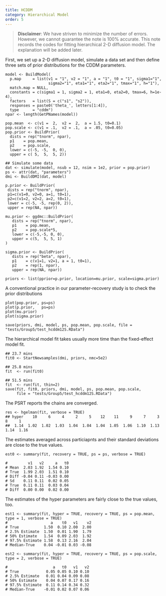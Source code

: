```yaml
---
title: HCDDM 
category: Hierarchical Model
order: 5
---
```


> **Disclaimer**: We have striven to minimize the number of errors. However, we cannot guarantee the note is 100% accurate. This note records the codes for fitting hierarchical 2-D diffusion model. The explanation will be added later.

First, we set up a 2-D diffusion model, simulate a data set and then define three sets of prior distributions for the CDDM parameters.  

```
model <- BuildModel(
  p.map     = list(v1 = "1", v2 = "1", a = "1", t0 = "1", sigma1="1",
                   sigma2="1", eta1="1", eta2="1", tmax="1", h="1"),
  match.map = NULL,
  constants = c(sigma1 = 1, sigma2 = 1, eta1=0, eta2=0, tmax=6, h=1e-4),
  factors   = list(S = c("s1", "s2")),
  responses = paste0('theta_', letters[1:4]),
  type      = "cddm")
npar <- length(GetPNames(model))

pop.mean  <- c(v1 =  2,  v2 =  2,  a = 1.5, t0=0.1)
pop.scale <- c(v1 = .1,  v2 = .1,  a = .05, t0=0.05)
pop.prior <- BuildPrior(
  dists = rep("tnorm", npar),
  p1    = pop.mean,
  p2    = pop.scale,
  lower = c(-5, -5,  0, 0),
  upper = c( 5,  5,  5, 2))

## Simulate some data
dat <- simulate(model, nsub = 12, nsim = 1e2, prior = pop.prior)
ps <- attr(dat, "parameters")
dmi <- BuildDMI(dat, model)

p.prior <- BuildPrior(
 dists = rep("tnorm", npar),
 p1=c(v1=0, v2=0, a=1, t0=1),
 p2=c(v1=2, v2=2, a=2, t0=1),
 lower = c(-5, -5, rep(0, 2)),
 upper = rep(NA, npar))

mu.prior <- ggdmc::BuildPrior(
   dists = rep("tnorm", npar),
   p1    = pop.mean,
   p2    = pop.scale*5,
   lower = c(-5,-5, 0, 0),
   upper = c(5,  5, 5, 1)
)

sigma.prior <- BuildPrior(
   dists = rep("beta", npar),
   p1    = c(v1=1, v2=1, a = 1, t0=1),
   p2    = rep(1, npar),
   upper = rep(NA, npar))

priors <- list(pprior=p.prior, location=mu.prior, scale=sigma.prior)

```

A conventional practice in our parameter-recovery study is to check the prior distributions 

```
plot(pop.prior, ps=ps)
plot(p.prior,   ps=ps)
plot(mu.prior)
plot(sigma.prior)

save(priors, dmi, model, ps, pop.mean, pop.scale, file = "tests/Group5/test_hcddm12S.RData")
```

The hierarchical model fit takes usually more time than the fixed-effect model fit.

```
## 23.7 mins
fit0 <- StartNewsamples(dmi, priors, nmc=5e2)

## 25.8 mins
fit  <- run(fit0)

## 51.5 mins
fit  <- run(fit, thin=2)
save(fit, fit0, priors, dmi, model, ps, pop.mean, pop.scale,
     file = "tests/Group5/test_hcddm12S.RData")
```

The PSRT reports the chains are converged.

```
res <- hgelman(fit, verbose = TRUE)
## hyper    10     6     4     2     5    12    11     9     7     3     8     1 
##  1.14  1.02  1.02  1.03  1.04  1.04  1.04  1.05  1.06  1.10  1.13  1.14  1.16 
```

The estimates averaged across particiapnts and their standard deviations are close to the true values.

```
est0 <- summary(fit, recovery = TRUE, ps = ps, verbose = TRUE)

#         v1   v2     a   t0
# Mean  2.03 1.92  1.54 0.10
# True  1.99 2.03  1.51 0.10
# Diff -0.04 0.11 -0.03 0.00
# Sd    0.11 0.11  0.02 0.05
# True  0.11 0.11  0.03 0.04
# Diff  0.00 0.00  0.02 0.00
```

The estimates of the hyper parameters are fairly close to the true values, too.
```
est1 <- summary(fit, hyper = TRUE, recovery = TRUE, ps = pop.mean,  type = 1, verbose = TRUE)
#                   a    t0   v1    v2
# True           1.50  0.10 2.00  2.00
# 2.5% Estimate  1.50  0.01 1.90  1.79
# 50% Estimate   1.54  0.09 2.03  1.92
# 97.5% Estimate 1.58  0.13 2.16  2.04
# Median-True    0.04 -0.01 0.03 -0.08

```

```
est2 <- summary(fit, hyper = TRUE, recovery = TRUE, ps = pop.scale, type = 2, verbose = TRUE)

#                    a   t0   v1   v2
# True            0.05 0.05 0.10 0.10
# 2.5% Estimate   0.01 0.04 0.09 0.08
# 50% Estimate    0.04 0.07 0.17 0.16
# 97.5% Estimate  0.11 0.14 0.34 0.32
# Median-True    -0.01 0.02 0.07 0.06
```
